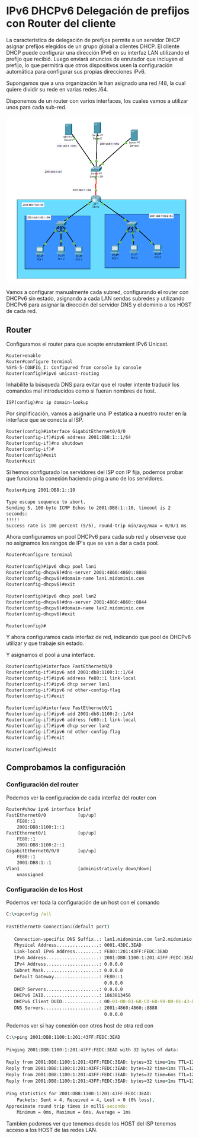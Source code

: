 <!-- https://networklessons.com/cisco/ccie-routing-switching-written/ipv6-dhcpv6-prefix-delegation -->

# IPv6 DHCPv6 Delegación de prefijos con Router del cliente

La característica de delegación de prefijos permite a un servidor DHCP asignar prefijos elegidos de un grupo global a clientes DHCP. El cliente DHCP puede configurar una dirección IPv6 en su interfaz LAN utilizando el prefijo que recibió. Luego enviará anuncios de enrutador que incluyen el prefijo, lo que permitirá que otros dispositivos usen la configuración automática para configurar sus propias direcciones IPv6.

Supongamos que a una organización le han asignado una red /48,
la cual quiere dividir su rede en varias redes /64.

Disponemos de un router con varios interfaces, los cuales vamos a utilizar unos para cada sub-red.

![Red](Imagenes/IPv6DHCPv6-RouterCliente.png)

Vamos a configurar manualmente cada subred, configurando el router con DHCPv6 sin estado, asignando a cada LAN sendas subredes y utilizando
DHCPv6 para asignar la dirección del servidor DNS y el dominio a los HOST de cada red.

## Router

Configuramos el router para que acepte enrutamient IPv6 Unicast.

``` cisco ios
Router>enable
Router#configure terminal 
%SYS-5-CONFIG_I: Configured from console by console
Router(config)#ipv6 unicast-routing
```

Inhabilite la búsqueda DNS para evitar que el router intente traducir los comandos mal introducidos como si fueran nombres de host.

``` cisco ios
ISP(config)#no ip domain-lookup
```

Por sinplificación, vamos a asignarle una IP estatica a nuestro router
en la interface que se conecta al ISP.

``` cisco ios
Router(config)#interface GigabitEthernet0/0/0
Router(config-if)#ipv6 address 2001:DB8:1::1/64
Router(config-if)#no shutdown
Router(config-if)#
Router(config)#exit
Router#exit
```

Si hemos configurado los servidores del ISP con IP fija, podemos probar que funciona la conexión haciendo ping a uno de los servidores.

``` cisco ios
Router#ping 2001:DB8:1::10

Type escape sequence to abort.
Sending 5, 100-byte ICMP Echos to 2001:DB8:1::10, timeout is 2 seconds:
!!!!!
Success rate is 100 percent (5/5), round-trip min/avg/max = 0/0/1 ms
```

Ahora configuramos un pool DHCPv6 para cada sub red y observese que no asignamos los rangos de IP's que se van a dar a cada pool.

``` cisco ios
Router#configure terminal

Router(config)#ipv6 dhcp pool lan1
Router(config-dhcpv6)#dns-server 2001:4860:4860::8888
Router(config-dhcpv6)#domain-name lan1.midominio.com
Router(config-dhcpv6)#exit

Router(config)#ipv6 dhcp pool lan2
Router(config-dhcpv6)#dns-server 2001:4860:4860::8844
Router(config-dhcpv6)#domain-name lan2.midominio.com
Router(config-dhcpv6)#exit

Router(config)#
```

Y ahora configuramos cada interfaz de red, indicando que pool de DHCPv6 utilizar y que trabaje sin estado.

Y asignamos el pool a una interface.

``` cisco ios
Router(config)#interface FastEthernet0/0
Router(config-if)#ipv6 add 2001:db8:1100:1::1/64
Router(config-if)#ipv6 address fe80::1 link-local
Router(config-if)#ipv6 dhcp server lan1
Router(config-if)#ipv6 nd other-config-flag 
Router(config-if)#exit

Router(config)#interface FastEthernet0/1
Router(config-if)#ipv6 add 2001:db8:1100:2::1/64
Router(config-if)#ipv6 address fe80::1 link-local
Router(config-if)#ipv6 dhcp server lan2
Router(config-if)#ipv6 nd other-config-flag 
Router(config-if)#exit

Router(config)#exit
```

## Comprobamos la configuración

### Configuración del router

Podemos ver la configuración de cada interfaz del router con

``` cisco ios
Router#show ipv6 interface brief 
FastEthernet0/0            [up/up]
    FE80::1
    2001:DB8:1100:1::1
FastEthernet0/1            [up/up]
    FE80::1
    2001:DB8:1100:2::1
GigabitEthernet0/0/0       [up/up]
    FE80::1
    2001:DB8:1::1
Vlan1                      [administratively down/down]
    unassigned
```

### Configuración de los Host

Podemos ver toda la configuración de un host con el comando

``` cmd
C:\>ipconfig /all

FastEthernet0 Connection:(default port)

   Connection-specific DNS Suffix..: lan1.midominio.com lan2.midominio.com 
   Physical Address................: 0001.43DC.3EAD
   Link-local IPv6 Address.........: FE80::201:43FF:FEDC:3EAD
   IPv6 Address....................: 2001:DB8:1100:1:201:43FF:FEDC:3EAD
   IPv4 Address....................: 0.0.0.0
   Subnet Mask.....................: 0.0.0.0
   Default Gateway.................: FE80::1
                                     0.0.0.0
   DHCP Servers....................: 0.0.0.0
   DHCPv6 IAID.....................: 1863813456
   DHCPv6 Client DUID..............: 00-01-00-01-68-CD-60-99-00-01-43-DC-3E-AD
   DNS Servers.....................: 2001:4860:4860::8888
                                     0.0.0.0
```

Podemos ver si hay conexión con otros host de otra red con

``` cmd
C:\>ping 2001:DB8:1100:1:201:43FF:FEDC:3EAD

Pinging 2001:DB8:1100:1:201:43FF:FEDC:3EAD with 32 bytes of data:

Reply from 2001:DB8:1100:1:201:43FF:FEDC:3EAD: bytes=32 time<1ms TTL=127
Reply from 2001:DB8:1100:1:201:43FF:FEDC:3EAD: bytes=32 time<1ms TTL=127
Reply from 2001:DB8:1100:1:201:43FF:FEDC:3EAD: bytes=32 time=6ms TTL=127
Reply from 2001:DB8:1100:1:201:43FF:FEDC:3EAD: bytes=32 time<1ms TTL=127

Ping statistics for 2001:DB8:1100:1:201:43FF:FEDC:3EAD:
    Packets: Sent = 4, Received = 4, Lost = 0 (0% loss),
Approximate round trip times in milli-seconds:
    Minimum = 0ms, Maximum = 6ms, Average = 1ms
```

Tambien podemos ver que tenemos desde los HOST del ISP tenemos acceso a los HOST de las redes LAN.

